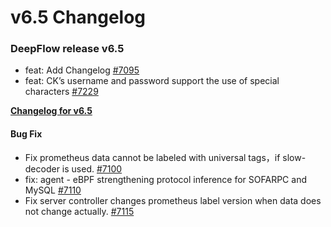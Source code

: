 # v6.5 Changelog

### DeepFlow release v6.5

- feat: Add Changelog [#7095](https://github.com/deepflowio/deepflow/pull/7095)
- feat: CK’s username and password support the use of special characters [#7229](https://github.com/deepflowio/deepflow/pull/7119)

**[Changelog for v6.5](https://www.deepflow.io/docs/release-notes/release-6.5-ce)**<br/>

#### Bug Fix
* Fix prometheus data cannot be labeled with universal tags，if slow-decoder is used. [#7100](https://github.com/deepflowio/deepflow/pull/7100)
* fix: agent - eBPF strengthening protocol inference for SOFARPC and MySQL [#7110](https://github.com/deepflowio/deepflow/pull/7110)
* Fix server controller changes prometheus label version when data does not change actually. [#7115](https://github.com/deepflowio/deepflow/pull/7115)
